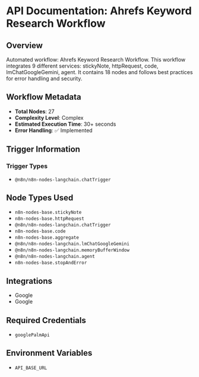 # API Documentation: Ahrefs Keyword Research Workflow

## Overview
Automated workflow: Ahrefs Keyword Research Workflow. This workflow integrates 9 different services: stickyNote, httpRequest, code, lmChatGoogleGemini, agent. It contains 18 nodes and follows best practices for error handling and security.

## Workflow Metadata
- **Total Nodes**: 27
- **Complexity Level**: Complex
- **Estimated Execution Time**: 30+ seconds
- **Error Handling**: ✅ Implemented

## Trigger Information
### Trigger Types
- `@n8n/n8n-nodes-langchain.chatTrigger`

## Node Types Used
- `n8n-nodes-base.stickyNote`
- `n8n-nodes-base.httpRequest`
- `@n8n/n8n-nodes-langchain.chatTrigger`
- `n8n-nodes-base.code`
- `n8n-nodes-base.aggregate`
- `@n8n/n8n-nodes-langchain.lmChatGoogleGemini`
- `@n8n/n8n-nodes-langchain.memoryBufferWindow`
- `@n8n/n8n-nodes-langchain.agent`
- `n8n-nodes-base.stopAndError`

## Integrations
- Google
- Google

## Required Credentials
- `googlePalmApi`

## Environment Variables
- `API_BASE_URL`

